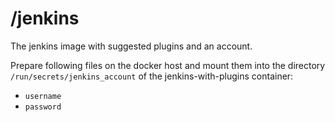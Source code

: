 # /jenkins

The jenkins image with suggested plugins and an account.

Prepare following files on the docker host and mount them into the directory `/run/secrets/jenkins_account` of the jenkins-with-plugins container:

- `username`
- `password`
